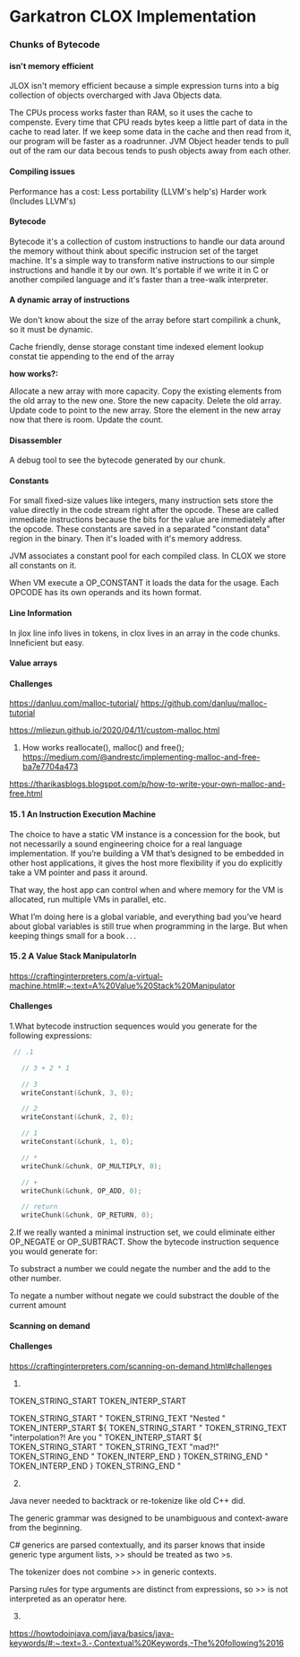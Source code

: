 # Garkatron CLOX Implementation

### Chunks of Bytecode

#### isn't memory efficient

JLOX isn't memory efficient because a simple expression turns into a big collection of objects overcharged with Java Objects data.

The CPUs process works faster than RAM, so it uses the cache to compenste.
Every time that CPU reads bytes keep a little part of data in the cache to read later.
If we keep some data in the cache and then read from it, our program will be faster as a roadrunner.
JVM Object header tends to pull out of the ram our data becous tends to push objects away from each other.

#### Compiling issues

Performance has a cost:
Less portability (LLVM's help's)
Harder work (Includes LLVM's)


#### Bytecode

Bytecode it's a collection of custom instructions to handle our data around the memory without think about specific instrucion set of the target machine.
It's a simple way to transform native instructions to our simple instructions and handle it by our own.
It's portable if we write it in C or another compiled language and it's faster than a tree-walk interpreter.


#### A dynamic array of instructions

We don't know about the size of the array before start compilink a chunk, so it must be dynamic.

Cache friendly, dense storage
constant time indexed element lookup
constat tie appending to the end of the array

**how works?:**

Allocate a new array with more capacity.
Copy the existing elements from the old array to the new one.
Store the new capacity.
Delete the old array.
Update code to point to the new array.
Store the element in the new array now that there is room.
Update the count.

#### Disassembler

A debug tool to see the bytecode generated by our chunk.

#### Constants

For small fixed-size values like integers, many instruction sets store the value directly in the code stream right after the opcode. These are called immediate instructions because the bits for the value are immediately after the opcode.
These constants are saved in a separated "constant data" region in the binary.
Then it's loaded with it's memory address.

JVM associates a constant pool for each compiled class.
In CLOX we store all constants on it.

When VM execute a OP_CONSTANT it loads the data for the usage.
Each OPCODE has its own operands and its hown format.


#### Line Information

In jlox line info lives in tokens, in clox lives in an array in the code chunks. Inneficient but easy.

#### Value arrays


#### Challenges
https://danluu.com/malloc-tutorial/
https://github.com/danluu/malloc-tutorial

https://mliezun.github.io/2020/04/11/custom-malloc.html

1. How works reallocate(), malloc() and free();
https://medium.com/@andrestc/implementing-malloc-and-free-ba7e7704a473


https://tharikasblogs.blogspot.com/p/how-to-write-your-own-malloc-and-free.html

#### 15 . 1 An Instruction Execution Machine

The choice to have a static VM instance is a concession for the book, but not necessarily a sound engineering choice for a real language implementation. If you’re building a VM that’s designed to be embedded in other host applications, it gives the host more flexibility if you do explicitly take a VM pointer and pass it around.

That way, the host app can control when and where memory for the VM is allocated, run multiple VMs in parallel, etc.

What I’m doing here is a global variable, and everything bad you’ve heard about global variables is still true when programming in the large. But when keeping things small for a book . . . 

#### 15 . 2 A Value Stack ManipulatorIn 
https://craftinginterpreters.com/a-virtual-machine.html#:~:text=A%20Value%20Stack%20Manipulator

#### Challenges
1.What bytecode instruction sequences would you generate for the following expressions:

```c
 // .1

   // 3 + 2 * 1

   // 3
   writeConstant(&chunk, 3, 0);

   // 2
   writeConstant(&chunk, 2, 0);

   // 1
   writeConstant(&chunk, 1, 0);

   // *
   writeChunk(&chunk, OP_MULTIPLY, 0);

   // +
   writeChunk(&chunk, OP_ADD, 0);

   // return
   writeChunk(&chunk, OP_RETURN, 0);
```

2.If we really wanted a minimal instruction set, we could eliminate either OP_NEGATE or OP_SUBTRACT. Show the bytecode instruction sequence you would generate for:


To substract a number we could negate the number and the add to the other number.

To negate a number without negate we could substract the double of the current amount

#### Scanning on demand
#### Challenges
https://craftinginterpreters.com/scanning-on-demand.html#challenges

1.

TOKEN_STRING_START
TOKEN_INTERP_START

TOKEN_STRING_START      "
TOKEN_STRING_TEXT       "Nested "
TOKEN_INTERP_START      ${
TOKEN_STRING_START      "
TOKEN_STRING_TEXT       "interpolation?! Are you "
TOKEN_INTERP_START      ${
TOKEN_STRING_START      "
TOKEN_STRING_TEXT       "mad?!"
TOKEN_STRING_END        "
TOKEN_INTERP_END        }
TOKEN_STRING_END        "
TOKEN_INTERP_END        }
TOKEN_STRING_END        "

2.

Java never needed to backtrack or re-tokenize like old C++ did.

The generic grammar was designed to be unambiguous and context-aware from the beginning.

C# generics are parsed contextually, and its parser knows that inside generic type argument lists, >> should be treated as two >s.

The tokenizer does not combine >> in generic contexts.

Parsing rules for type arguments are distinct from expressions, so >> is not interpreted as an operator here.

3.
https://howtodoinjava.com/java/basics/java-keywords/#:~:text=3.-,Contextual%20Keywords,-The%20following%2016 


